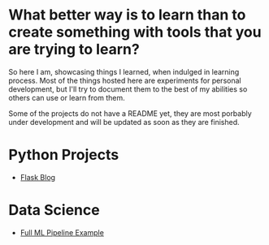 # What better way is to learn than to create something with tools that you are trying to learn?
So here I am, showcasing things I learned, when indulged in learning process. Most of the things hosted here are experiments for personal development, but I'll try to document them to the best of my abilities so others can use or learn from them. 

Some of the projects do not have a README yet, they are most porbably under development and will be updated as soon as they are finished.

# Python Projects

 * [Flask Blog](https://github.com/uditmanav17/Projects/tree/master/Flask_blog)


# Data Science

 * [Full ML Pipeline Example](https://github.com/uditmanav17/Interesting-Books/tree/master/Hands-On%20ML/Ch2%20Full%20ML%20Pipeline)









